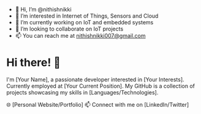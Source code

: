 - 👋 Hi, I’m @nithishnikki
- 👀 I’m interested in Internet of Things, Sensors and Cloud
- 🌱 I’m currently working on IoT and embedded systems
- 💞️ I’m looking to collaborate on IoT projects
- 📫 You can reach me at nithishnikki007@gmail.com

<!---
nithishnikki/nithishnikki is a ✨ special ✨ repository because its `README.md` (this file) appears on your GitHub profile.
You can click the Preview link to take a look at your changes.
--->
# Hi there! 👋

I'm [Your Name], a passionate developer interested in [Your Interests]. Currently employed at [Your Current Position]. My GitHub is a collection of projects showcasing my skills in [Languages/Technologies].

🌐 [Personal Website/Portfolio]
📫 Connect with me on [LinkedIn/Twitter]
